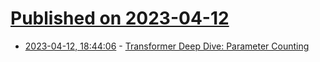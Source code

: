 # [Published on 2023-04-12](index.md)

* [2023-04-12, 18:44:06](https://lobste.rs/s/8q2lkd/transformer_deep_dive_parameter) - [Transformer Deep Dive: Parameter Counting](https://orenleung.com/transformer-parameter-counting)
